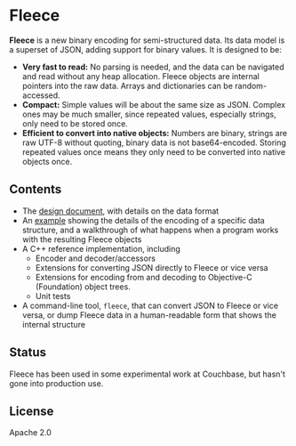 # Fleece

__Fleece__ is a new binary encoding for semi-structured data. Its data model is a superset of JSON, adding support for binary values. It is designed to be:

* **Very fast to read:** No parsing is needed, and the data can be navigated and read without any heap allocation. Fleece objects are internal pointers into the raw data. Arrays and dictionaries can be random-accessed.
* **Compact:** Simple values will be about the same size as JSON. Complex ones may be much smaller, since repeated values, especially strings, only need to be stored once.
* **Efficient to convert into native objects:** Numbers are binary, strings are raw UTF-8 without quoting, binary data is not base64-encoded. Storing repeated values once means they only need to be converted into native objects once.

## Contents

* The [design document](Fleece.md), with details on the data format
* An [example](Example.md) showing the details of the encoding of a specific data structure, and a walkthrough of what happens when a program works with the resulting Fleece objects
* A C++ reference implementation, including
  * Encoder and decoder/accessors
  * Extensions for converting JSON directly to Fleece or vice versa
  * Extensions for encoding from and decoding to Objective-C (Foundation) object trees.
  * Unit tests
* A command-line tool, `fleece`, that can convert JSON to Fleece or vice versa, or dump Fleece data in a human-readable form that shows the internal structure

## Status

Fleece has been used in some experimental work at Couchbase, but hasn't gone into production use.

## License

Apache 2.0
